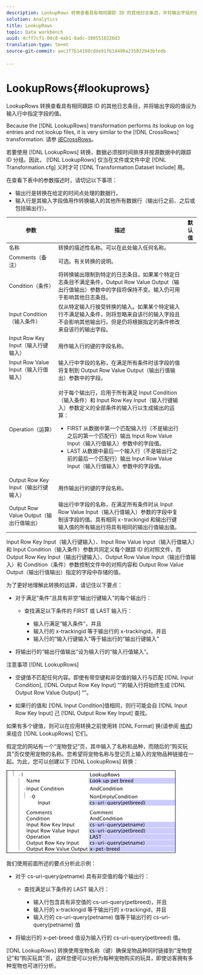 ```yaml
---
description: LookupRows 转换查看具有相同跟踪 ID 的其他日志条目，并将输出字段的值设为输入行中指定字段的值。
solution: Analytics
title: LookupRows
topic: Data workbench
uuid: 4cff7cf1-00c8-4ab1-8adc-3805518226d3
translation-type: tm+mt
source-git-commit: aec1f7b14198cdde91f61d490a235022943bfedb

---
```



# LookupRows{#lookuprows}

LookupRows 转换查看具有相同跟踪 ID 的其他日志条目，并将输出字段的值设为输入行中指定字段的值。

Because the [!DNL LookupRows] transformation performs its lookup on log entries and not lookup files, it is very similar to the [!DNL CrossRows] transformation. 请参 [阅CrossRows](../../../../../home/c-dataset-const-proc/c-data-trans/c-transf-types/c-standard-transf/c-crossrows.md#concept-fcace08804f54db397ed631cc13ff4f2)。

若要使用 [!DNL LookupRows] 转换，数据必须按时间排序并按源数据中的跟踪 ID 分组。因此， [!DNL LookupRows] 仅当在文件或文件中定 [!DNL Transformation.cfg] 义时才可 [!DNL Transformation Dataset Include] 用。

在查看下表中的参数描述时，请切记以下事项：

* 输出行是转换在给定的时间点处理的数据行。
* 输入行是其输入字段值用作转换输入的其他所有数据行（输出行之前、之后或包括输出行）。

<table id="table_AB68A89ECD5C45F39B8433F994BBD7D8"> 
 <thead> 
  <tr> 
   <th colname="col1" class="entry"> 参数 </th> 
   <th colname="col2" class="entry"> 描述 </th> 
   <th colname="col3" class="entry"> 默认值 </th> 
  </tr> 
 </thead>
 <tbody> 
  <tr> 
   <td colname="col1"> 名称 </td> 
   <td colname="col2"> 转换的描述性名称。可以在此处输入任何名称。 </td> 
   <td colname="col3"> </td> 
  </tr> 
  <tr> 
   <td colname="col1"> Comments（备注） </td> 
   <td colname="col2"> 可选。有关转换的说明。 </td> 
   <td colname="col3"> </td> 
  </tr> 
  <tr> 
   <td colname="col1"> Condition（条件） </td> 
   <td colname="col2"> 将转换输出限制到特定的日志条目。如果某个特定日志条目不满足条件，Output Row Value Output（输出行值输出）参数中的字段将保持不变。输入仍可用于影响其他日志条目。 </td> 
   <td colname="col3"> </td> 
  </tr> 
  <tr> 
   <td colname="col1"> Input Condition（输入条件） </td> 
   <td colname="col2">仅从特定输入行接受转换的输入。如果某个特定<span class="wintitle">输入</span>行不满足输入条件，则将忽略来自该行的输入字段且不会影响其他输出行。但是仍将根据指定的条件修改来自该行的输出字段。 </td> 
   <td colname="col3"> </td> 
  </tr> 
  <tr> 
   <td colname="col1"> Input Row Key Input（输入行键输入） </td> 
   <td colname="col2"> 用作输入行的键的字段名称。 </td> 
   <td colname="col3"> </td> 
  </tr> 
  <tr> 
   <td colname="col1"> Input Row Value Input（输入行值输入） </td> 
   <td colname="col2"> 输入行中字段的名称，在满足所有条件时该字段的值将复制到 Output Row Value Output（输出行值输出）参数中的字段。 </td> 
   <td colname="col3"> </td> 
  </tr> 
  <tr> 
   <td colname="col1"> Operation（运算） </td> 
   <td colname="col2"> <p>对于每个输出行，应用于所有满足 <span class="wintitle">Input</span> Condition（输入条件）和 Input Row Key Input（输入行键输入）参数定义的全部条件的输入行以生成输出的运算： 
     <ul id="ul_16FB152CB558497794DDED72A2F05CDD"> 
      <li id="li_22DA9F814E4E42D0B21E90B63A2A7A0E"> FIRST 从数据中第一个匹配输入行（不是输出行之后的第一个匹配行）输出 Input Row Value Input（输入行值输入）参数中的字段值。 </li> 
      <li id="li_45E00C3DE0494A1CB5C09B942088F161"> LAST 从数据中最后一个输入行（不是输出行之前的最后一个匹配行）输出 Input Row Value Input（输入行值输入）参数中的字段值。 </li> 
     </ul> </p> </td> 
   <td colname="col3"> </td> 
  </tr> 
  <tr> 
   <td colname="col1"> Output Row Key Input（输出行键输入） </td> 
   <td colname="col2"> 用作输出行的键的字段名称。 </td> 
   <td colname="col3"> </td> 
  </tr> 
  <tr> 
   <td colname="col1"> Output Row Value Output（输出行值输出） </td> 
   <td colname="col2">输出行中字段的名称，在满足所有条件时从 Input Row Value Input（输入行值输入）参数的字段中复制该字段的值。具有相同 x-trackingid 和<span class="wintitle">输出行键输入</span>值的所有输出行将具有相同的<span class="wintitle">输出行值输出</span>值。 </td> 
   <td colname="col3"> </td> 
  </tr> 
 </tbody> 
</table>

Input Row Key Input（输入行键输入）、Input Row Value Input（输入行值输入）和 Input Condition（输入条件）参数共同定义每个跟踪 ID 的对照文件，而 Output Row Key Input（输出行键输入）、Output Row Value Input（输出行值输入）和 Condition（条件）参数控制文件中的对照内容和 Output Row Value Output（输出行值输出）指定的字段中存储的值。

为了更好地理解此转换的运算，请记住以下要点：

* 对于满足“条件”且具有非空“输出行键输入”的每个输出行：

   * 查找满足以下条件的 FIRST 或 LAST 输入行：

      * 输入行满足“输入条件”，并且
      * 输入行的 x-trackingid 等于输出行的 x-trackingid，并且
      * 输入行的“输入行键输入”等于输出行的“输出行键输入”

* 将输出行的“输出行值输出”设为输入行的“输入行值输入”。

注意事项 [!DNL LookupRows]

* 空键值不匹配任何内容。即使有带空键和非空值的输入行与匹配 [!DNL Input Condition], [!DNL Output Row Key Input] “”的输入行将始终生成 [!DNL Output Row Value Output] “”。

* 如果行的值和 [!DNL Input Condition]值相同，则行可能会自 [!DNL Input Row Key Input] 己 [!DNL Output Row Key Input] 查找。

如果有多个键值，则可以在应用转换之前使用转 [!DNL Format] 换(请参阅 [格式](../../../../../home/c-dataset-const-proc/c-data-trans/c-transf-types/c-standard-transf/c-format.md#concept-3de04869181e4694ab072b092186684b))来组合 [!DNL LookupRows] 它们。

假定您的网站有一个“宠物登记”页，其中输入了名称和品种，而随后的“购买玩具”页仅使用宠物的名称。您希望将宠物名称与登记页上输入的宠物品种链接在一起。为此，您可以创建以下 [!DNL LookupRows] 转换：

![](assets/cfg_TransformationType_LookupRows.png)

我们使用前面所述的要点分析此示例：

* 对于 cs-uri-query(petname) 具有非空值的每个输出行：

   * 查找满足以下条件的 LAST 输入行：

      * 输入行包含具有非空值的 cs-uri-query(petbreed)，并且
      * 输入行的 x-trackingid 等于输出行的 x-trackingid，并且
      * 输入行的 cs-uri-query(petname) 值等于输出行的 cs-uri-query(petname) 值

* 将输出行的 x-pet-breed 值设为输入行的 cs-uri-query(petbreed) 值。

[!DNL LookupRows] 转换使用宠物名称（键）确保宠物品种同时链接到“宠物登记”和“购买玩具”页，这样您便可以分析为每种宠物购买的玩具，即使访客拥有多种宠物也可进行分析。
